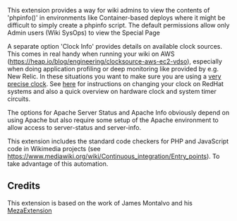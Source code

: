 This extension provides a way for wiki admins to view the contents of 'phpinfo()' in 
environments like Container-based deploys where it might be difficult to simply create
a phpinfo script. The default permissions allow only Admin users (Wiki SysOps) to view the Special Page

A separate option 'Clock Info' provides details on available clock sources.  This comes in 
real handy when running your wiki on AWS (https://heap.io/blog/engineering/clocksource-aws-ec2-vdso),
especially when doing application profiling or deep monitoring like provided by e.g. New Relic. In these
situations you want to make sure you are using a [very precise clock](https://blog.trailofbits.com/2019/10/03/tsc-frequency-for-all-better-profiling-and-benchmarking/). See [here](https://access.redhat.com/solutions/18627) 
for instructions on changing your clock on RedHat systems and also a quick overview on 
hardware clock and system timer circuits. 

The options for Apache Server Status and Apache Info obviously depend on using Apache
but also require some setup of the Apache environment to allow access to server-status and server-info.

This extension includes the standard code checkers for PHP and JavaScript code in Wikimedia projects
(see https://www.mediawiki.org/wiki/Continuous_integration/Entry_points).
To take advantage of this automation.

## Credits
This extension is based on the work of James Montalvo and his [MezaExtension](https://github.com/enterprisemediawiki/MezaExt)

